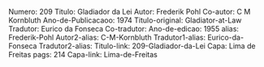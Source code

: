 Numero: 209
Titulo: Gladiador da Lei
Autor: Frederik Pohl
Co-autor: C M Kornbluth
Ano-de-Publicacaoo: 1974
Titulo-original: Gladiator-at-Law
Tradutor: Eurico da Fonseca
Co-tradutor: 
Ano-de-edicao: 1955
alias: Frederik-Pohl
Autor2-alias: C-M-Kornbluth
Tradutor1-alias: Eurico-da-Fonseca
Tradutor2-alias: 
Titulo-link: 209-Gladiador-da-Lei
Capa: Lima de Freitas
pags: 214
Capa-link: Lima-de-Freitas